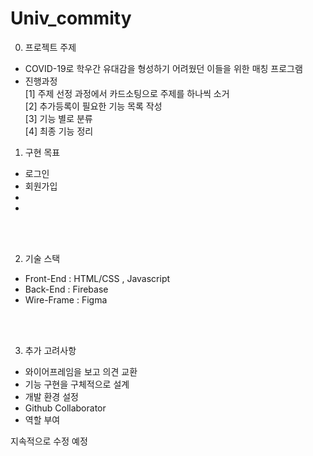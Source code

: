 # Univ_commity

0. 프로젝트 주제<br>
- COVID-19로 학우간 유대감을 형성하기 어려웠던 이들을 위한 매칭 프로그램
- 진행과정<br>
[1] 주제 선정 과정에서 카드소팅으로 주제를 하나씩 소거<br>
[2] 추가등록이 필요한 기능 목록 작성<br>
[3] 기능 별로 분류<br>
[4] 최종 기능 정리<br>


1. 구현 목표<br>
- 로그인 
- 회원가입
- 
- 

<br/><br/>

2. 기술 스택<br>
- Front-End : HTML/CSS , Javascript<br>
- Back-End : Firebase<br>
- Wire-Frame : Figma<br>

<br/><br/>

3. 추가 고려사항<br>
- 와이어프레임을 보고 의견 교환
- 기능 구현을 구체적으로 설계
- 개발 환경 설정
- Github Collaborator
- 역할 부여


지속적으로 수정 예정
